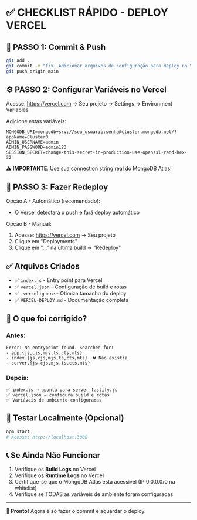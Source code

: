# ✅ CHECKLIST RÁPIDO - DEPLOY VERCEL

## 🚀 PASSO 1: Commit & Push

```bash
git add .
git commit -m "fix: Adicionar arquivos de configuração para deploy no Vercel"
git push origin main
```

## ⚙️ PASSO 2: Configurar Variáveis no Vercel

Acesse: https://vercel.com → Seu projeto → Settings → Environment Variables

Adicione estas variáveis:

```
MONGODB_URI=mongodb+srv://seu_usuario:senha@cluster.mongodb.net/?appName=Cluster0
ADMIN_USERNAME=admin
ADMIN_PASSWORD=admin123
SESSION_SECRET=change-this-secret-in-production-use-openssl-rand-hex-32
```

⚠️ **IMPORTANTE**: Use sua connection string real do MongoDB Atlas!

## 🔄 PASSO 3: Fazer Redeploy

Opção A - Automático (recomendado):
- O Vercel detectará o push e fará deploy automático

Opção B - Manual:
1. Acesse: https://vercel.com → Seu projeto
2. Clique em "Deployments"
3. Clique em "..." na última build → "Redeploy"

## ✅ Arquivos Criados

- ✅ `index.js` - Entry point para Vercel
- ✅ `vercel.json` - Configuração de build e rotas
- ✅ `.vercelignore` - Otimiza tamanho do deploy
- ✅ `VERCEL-DEPLOY.md` - Documentação completa

## 🎯 O que foi corrigido?

### Antes:
```
Error: No entrypoint found. Searched for:
- app.{js,cjs,mjs,ts,cts,mts}
- index.{js,cjs,mjs,ts,cts,mts}  ❌ Não existia
- server.{js,cjs,mjs,ts,cts,mts}
```

### Depois:
```
✅ index.js → aponta para server-fastify.js
✅ vercel.json → configura build e rotas
✅ Variáveis de ambiente configuradas
```

## 🧪 Testar Localmente (Opcional)

```bash
npm start
# Acesse: http://localhost:3000
```

## 📞 Se Ainda Não Funcionar

1. Verifique os **Build Logs** no Vercel
2. Verifique os **Runtime Logs** no Vercel
3. Certifique-se que o MongoDB Atlas está acessível (IP 0.0.0.0/0 na whitelist)
4. Verifique se TODAS as variáveis de ambiente foram configuradas

---

**🎉 Pronto!** Agora é só fazer o commit e aguardar o deploy.
